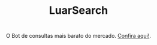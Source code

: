 # <p align="center">LuarSearch
<p align="center">
<img src="">
</p>
<p align="center">O Bot de consultas mais barato do mercado. <a href="https://t.me/luarsearchbot">Confira aqui!</a>.
